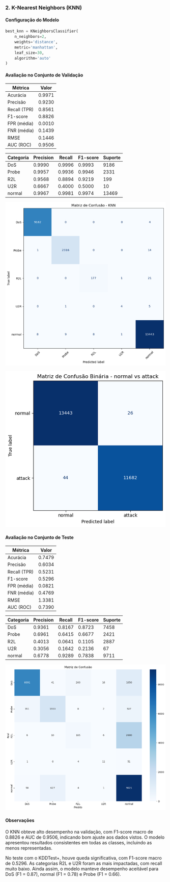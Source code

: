 ### 2. K-Nearest Neighbors (KNN)

#### Configuração do Modelo

```python
best_knn = KNeighborsClassifier(
    n_neighbors=2,
    weights='distance',
    metric='manhattan',
    leaf_size=30,
    algorithm='auto'
)
```

#### Avaliação no Conjunto de Validação

| Métrica       | Valor   |
|---------------|---------|
| Acurácia      | 0.9971  |
| Precisão      | 0.9230  |
| Recall (TPR)  | 0.8561  |
| F1-score      | 0.8826  |
| FPR (média)   | 0.0010  |
| FNR (média)   | 0.1439  |
| RMSE          | 0.1446  |
| AUC (ROC)     | 0.9506  |


| Categoria | Precision | Recall | F1-score | Suporte |
|-----------|-----------|--------|----------|---------|
| DoS       | 0.9990    | 0.9996 | 0.9993   | 9186    |
| Probe     | 0.9957    | 0.9936 | 0.9946   | 2331    |
| R2L       | 0.9568    | 0.8894 | 0.9219   | 199     |
| U2R       | 0.6667    | 0.4000 | 0.5000   | 10      |
| normal    | 0.9967    | 0.9981 | 0.9974   | 13469   |

![](/report/img/knn/1.png)  

![](/report/img/knn/2.png)


#### Avaliação no Conjunto de Teste

| Métrica       | Valor   |
|---------------|---------|
| Acurácia      | 0.7479  |
| Precisão      | 0.6034  |
| Recall (TPR)  | 0.5231  |
| F1-score      | 0.5296  |
| FPR (média)   | 0.0821  |
| FNR (média)   | 0.4769  |
| RMSE          | 1.3381  |
| AUC (ROC)     | 0.7390  |

| Categoria | Precision | Recall | F1-score | Suporte |
|-----------|-----------|--------|----------|---------|
| DoS       | 0.9361    | 0.8167 | 0.8723   | 7458    |
| Probe     | 0.6961    | 0.6415 | 0.6677   | 2421    |
| R2L       | 0.4013    | 0.0641 | 0.1105   | 2887    |
| U2R       | 0.3056    | 0.1642 | 0.2136   | 67      |
| normal    | 0.6778    | 0.9289 | 0.7838   | 9711    |

![](/report/img/knn/3.png)

#### Observações

O KNN obteve alto desempenho na validação, com F1-score macro de 0.8826 e AUC de 0.9506, indicando bom ajuste aos dados vistos. O modelo apresentou resultados consistentes em todas as classes, incluindo as menos representadas.

No teste com o KDDTest+, houve queda significativa, com F1-score macro de 0.5296. As categorias R2L e U2R foram as mais impactadas, com recall muito baixo. Ainda assim, o modelo manteve desempenho aceitável para DoS (F1 = 0.87), normal (F1 = 0.78) e Probe (F1 = 0.66).